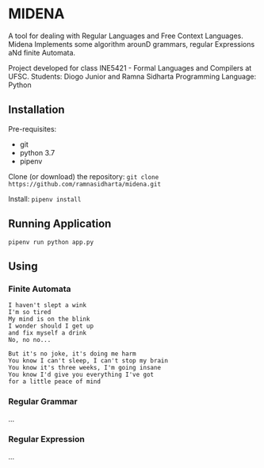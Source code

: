 # MIDENA

A tool for dealing with Regular Languages and Free Context Languages. Midena Implements some algorithm arounD grammars, regular Expressions aNd finite Automata.

Project developed for class INE5421 - Formal Languages and Compilers at UFSC.
Students: Diogo Junior and Ramna Sidharta
Programming Language: Python

## Installation

Pre-requisites:
- git
- python 3.7
- pipenv

Clone (or download) the repository:
```git clone https://github.com/ramnasidharta/midena.git```

Install:
```pipenv install```

## Running Application

```pipenv run python app.py```

## Using

### Finite Automata

```I'm so tired
I haven't slept a wink
I'm so tired
My mind is on the blink
I wonder should I get up
and fix myself a drink
No, no no...

But it's no joke, it's doing me harm
You know I can't sleep, I can't stop my brain
You know it's three weeks, I'm going insane
You know I'd give you everything I've got
for a little peace of mind
```

### Regular Grammar

...

### Regular Expression

...